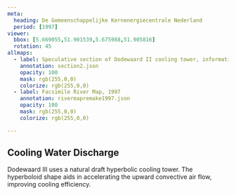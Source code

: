 ```yaml
---
meta:
  heading: De Gemeenschappelijke Kernenergiecentrale Nederland
  period: [1997]
viewer:
  bbox: [5.669055,51.901539,5.675988,51.905816]
  rotation: 45
allmaps:
  - label: Speculative section of Dodewaard II cooling tower, information brochure of GKN (2004). 2023. 297 x 105 mm. Scale 1:1000. Source; The Berlage.
    annotation: section2.json
    opacity: 100
    mask: rgb(255,0,0)
    colorize: rgb(255,0,0)
  - label: Facsimile River Map, 1997
    annotation: rivermapremake1997.json
    opacity: 100
    mask: rgb(255,0,0)
    colorize: rgb(255,0,0)

---
```


## Cooling Water Discharge

Dodewaard III uses a natural draft hyperbolic cooling tower. The hyperboloid shape aids in accelerating the upward convective air flow, improving cooling efficiency.
